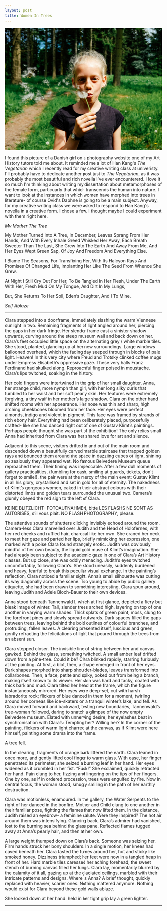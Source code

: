 ```yaml
---
layout: post
title: Women In Trees 
---
```

![group photo](/images/mkj.jpeg)

I found this picture of a Danish girl on a photography website one of my Art History tutors told me about. It reminded me a lot of Han Kang's *The Vegetarian* which I recently read for my creative writing class at univeristy. I'll probably have to dedicate another post just to *The Vegetarian*, as it was probably the most beautiful and rich novella I've ever encountererd. I love it so much I'm thinking about writing my dissertation about metamorphoses of the female form, particuarly that which transcends the human into nature. I want to look at the instances in which women have morphed into trees in literature- of course Ovid's Daphne is going to be a main subject. 
Anyway, for my creative writing class we were asked to respond to Han Kang's novella in a creative form. I chose a few. I thought maybe I could experiment with them right here. 


*My Mother The Tree*


My Mother Turned Into A Tree, 
In December, 
Leaves Sprang From Her Hands, 
And With Every Inhale Greed Whisked Her Away,
Each Breath Sweeter Than The Last,
She Grew Into The Earth And Away From Me, 
And Her Eyes Wept Green Sap, 
Of Joy And Freedom And Everything Else. 

I Blame The Seasons,
For Transfixing Her, 
With Its Halcyon Rays And Promises 
Of Changed Life,
Implanting Her Like The Seed From Whence She Grew. 

At Night I Still Cry Out For Her, 
To Be Tangled In Her Flesh, 
Under The Earth With Her,
Fresh Mud On My Tongue,
And Dirt In My Lungs,

But,
She Returns To Her Soil, 
Eden’s Daughter, 
And I To Mine. 


*Self Ablaze*

---
Clara stepped into a doorframe, immediately slashing the warm Viennese sunlight in two. Remaining fragments of light angled around her, piercing the gaps in her dark fringe. Her slender frame cast a sinister shadow upwards, curving around the steep museum wall and back down on her. Clara’s feet occupied little space on the alternating grey / white marble tiles. She stood, planted, glancing up at her new surroundings. Large windows ballooned overhead, which the fading day seeped through in blocks of pale light. Heaven! In this very city where Freud and Trotsky clinked coffee mugs under Empress Elisabeth’s oppressive gaze. These very halls Franz Ferdinand had skulked along. Reproachful finger poised in moustache. Clara’s lips twitched, soaking in the history. 

Her cold fingers were intertwined in the grip of her small daughter. Anna, her strange child, more nymph than girl, with her long silky curls that tumbled to her waist and her soft pearly skin. Her features were extremely forgiving, a tiny waif in her mother’s large shadow. Clara on the other hand shifted rooms with her appearance. Her nose was thin and sharp, high arching cheekbones bloomed from her face. Her eyes were perfect almonds, indigo and violent in pigment. This face was framed by strands of rich ebony hair. Everything had been deliberately placed, purposefully crafted-  like she had danced right out of one of Gustav Klimt’s paintings. Perhaps people thought she was part of the exhibition! The only relics small Anna had inherited from Clara was her shared love for art and silence. 

Adjacent to this scene, visitors drifted in and out of the main room and descended down a beautifully carved marble staircase that trapped golden rays and bounced them around the space in dazzling cubes of light, shining so zealously they appeared wet. No famous Belvedere Museum queue reproached them. Their timing was impeccable. After a few dull moments of gallery practicalities, (fumbling for cash, smiling at guards, tickets, don’t forget to smile!), the pair were at the mercy of the main event: Gustav Klimt in all his glory, crystallised and set in gold for all of eternity. The nakedness of Klimt’s gorgeous women, caked in their abstract colours with their distorted limbs and golden tears surrounded the unusual two. Camera’s glumly obeyed the red sign to the left of Clara. 

KEINE BLITZLICHT- FOTOAUFNAHMEN, bitte
LES FLASHS NE SONT AS AUTORISÉS, s’il vous plait.
NO FLASH PHOTOGRAPHY, please. 


The attentive sounds of shutters clicking invisibly echoed around the room. Camera-less
Clara marvelled over Judith and the Head of Holofernes, with her red cheeks and ruffled hair, charcoal like her own. She craned her neck to meet her gaze and parted her lips, briefly mimicking her expression, one marked with a poise Clara found strangely erotic. Judith was obviously mindful of her own beauty, the liquid gold muse of Klimt’s imagination. She had already been subject to the academic gaze in one of Clara’s Art History classes. But up close, she was oddly menacing. Judith’s eyes twitched uncomfortably, following Clara’s. She stood uneasily, suddenly burdened and heavy, fearful to break this peculiar visual exchange. In the painting’s reflection, Clara noticed a familiar sight. Anna’s small silhouette was cutting its way diagonally across the scene. Too young to abide by public gallery etiquette, she had been drawn to something interesting. Clara spun around, leaving Judith and Adele Bloch-Bauer to their own devices.

Anna stood beneath Tannenwald I, which at first glance, depicted a fiery but bleak image of winter. Tall, slender trees arched high, layering on top of one another in varying warm shades. Thick splats of green paint, moss, clung to the forefront pines and slowly spread outwards. Dark spaces filled the gaps between trees, leaving behind the bold outlines of colourful branches, and protruding, fallen leaves. A clearing presented itself, luscious and green, gently refracting the felicitations of light that poured through the trees from an absent sun. 

Clara stepped closer. The invisible line of string between her and canvas gawked. Behind the glass, something twitched. A small amber leaf drifted down from a pine-tree. Could it be? Clara blinked rapidly, starring furiously at the painting. At first, a blot, then, a shape emerged in front of her eyes. Dark shapes morphed into sharp shoulder-blades, leaves transformed into collarbones. Then, a face, petite and spiky, poked out from being a branch, making itself known to its viewer. Her skin was hard and tacky, coated with thick bark and mud. Clara tilted her head at the frame, which the figure instantaneously mirrored. Her eyes were deep-set, cut with harsh labradorite rock; flickers of blue danced in them for a moment, twirling around her corneas like ice-skaters on a tranquil winter’s lake, and fell. As Clara moved forward and backward, testing new boundaries, Tannenwald’s tree-woman followed, daring to snatch a glimpse of the now empty Belvedere museum. Elated with unnerving desire; her eyelashes beat in synchronisation with Clara’s: Tempting her? Willing her? In the corner of the painting, flickers of warm light charred at the canvas, as if Klimt were here himself, painting some drama into the frame. 

A tree fell. 

In the clearing, fragments of orange bark littered the earth. Clara leaned in once more, and gently lifted cool finger to warm glass. With ease, her finger penetrated its perimeter; she seized a burning leaf in her hand. Her eyes widened as it crumbled in her fist. “Fuck!” She exclaimed, quickly retracted her hand. Pain clung to her, fizzing and lingering on the tips of her fingers. One by one, as if in ordered procession, trees were engulfed by fire. Now in central focus, the woman stood, smugly smiling in the path of her earthly destruction. 

Clara was motionless, enamoured. In the gallery, the Water Serpents to the right of her danced in the bonfire.  Mother and Child clung to one another in their familiar pose, fighting the flames that now lifted them. In the distance, Judith raised an eyebrow- a feminine salute. Were they inspired? The hot air around them was intensifying. Glancing back, Clara’s admirer had vanished, lost to the burning sea behind the glass pane. Reflected flames tugged away at Anna’s pearly hair, and then at her own. 

A large weight thumped down on Clara’s back. Someone was seizing her. Firm hands struck her bony shoulders. In a single motion, her knees had caved beneath her. Clara tasted the fumes around her, hot and sticky like smoked honey. Dizziness triumphed; her feet were now in a tangled heap in front of her. Hard marble tiles caressed her aching forehead; the sweet stench of burning canvas filled her lungs. Clara lay, momentarily blurred by the calamity of it all, gazing up at the glaciated ceilings, marbled with their intricate patterns and designs. Where is Anna? A brief thought, quickly replaced with heavier, scarier ones. Nothing mattered anymore. Nothing would exist for Clara beyond these gold walls ablaze. 

She looked down at her hand: held in her tight grip lay a green lighter. 

---
